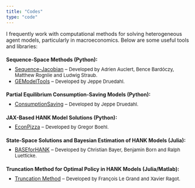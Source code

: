 ```yaml
---
title: "Codes"
type: "code"
---
```


 

I frequently work with computational methods for solving heterogeneous agent models, particularly in macroeconomics. Below are some useful tools and libraries:


#### Sequence-Space Methods (Python): <p style="margin-bottom:-10px;"></p> 
* <a href="https://github.com/shade-econ/sequence-jacobian" class="pdflinktemp">Sequence-Jacobian</a> – <font size="2px">Developed by Adrien Auclert, Bence Bardóczy, Matthew Rognlie and Ludwig Straub.</font> 
* <a href="https://github.com/NumEconCopenhagen/GEModelTools" class="pdflinktemp">GEModelTools</a> – <font size="2px">Developed by Jeppe Druedahl.</font>   


#### Partial Equilibrium Consumption-Saving Models (Python): <p style="margin-bottom:-10px;"></p> 
* <a href="https://github.com/NumEconCopenhagen/ConsumptionSaving" class="pdflinktemp">ConsumptionSaving</a> – <font size="2px">Developed by Jeppe Druedahl.</font>   


#### JAX-Based HANK Model Solutions (Python):  <p style="margin-bottom:-10px;"></p>
* <a href="https://github.com/gboehl/econpizza" class="pdflinktemp">EconPizza</a> – <font size="2px">Developed by Gregor Boehl.</font>   


#### State-Space Solutions and Bayesian Estimation of HANK Models (Julia):  <p style="margin-bottom:-10px;"></p>
* <a href="https://github.com/BASEforHANK" class="pdflinktemp">BASEforHANK</a> – <font size="2px">Developed by Christian Bayer, Benjamin Born and Ralph Luetticke.</font> 


#### Truncation Method for Optimal Policy in HANK Models (Julia/Matlab):  <p style="margin-bottom:-10px;"></p>
* <a href="https://xavier-ragot.fr/Online_code/methodo/Main.html" class="pdflinktemp">Truncation Method</a> – <font size="2px">Developed by François Le Grand and Xavier Ragot.</font> 

